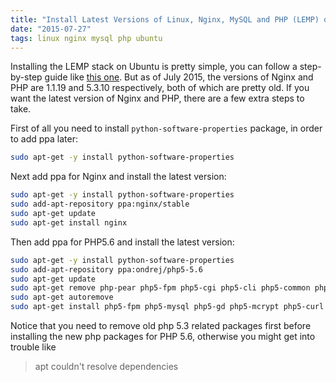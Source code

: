 ```yaml
---
title: "Install Latest Versions of Linux, Nginx, MySQL and PHP (LEMP) on Ubuntu 12.04"
date: "2015-07-27"
tags: linux nginx mysql php ubuntu
---
```


Installing the LEMP stack on Ubuntu is pretty simple, you can follow a
step-by-step guide like [this
one](https://www.digitalocean.com/community/tutorials/how-to-install-linux-nginx-mysql-php-lemp-stack-on-ubuntu-12-04).
But as of July 2015, the versions of Nginx and PHP are 1.1.19 and 5.3.10
respectively, both of which are pretty old. If you want the latest version of
Nginx and PHP, there are a few extra steps to take.

First of all you need to install `python-software-properties` package, in order
to add ppa later:

```bash
sudo apt-get -y install python-software-properties
```

Next add ppa for Nginx and install the latest version:

```bash
sudo apt-get -y install python-software-properties
sudo add-apt-repository ppa:nginx/stable
sudo apt-get update
sudo apt-get install nginx
```

Then add ppa for PHP5.6 and install the latest version:

```bash
sudo apt-get -y install python-software-properties
sudo add-apt-repository ppa:ondrej/php5-5.6
sudo apt-get update
sudo apt-get remove php-pear php5-fpm php5-cgi php5-cli php5-common php5-curl php5-dev php5-gd php5-mcrypt php5-mysql libssh2-php
sudo apt-get autoremove
sudo apt-get install php5-fpm php5-mysql php5-gd php5-mcrypt php5-curl php5-dev php-pear libssh2-1-dev libssh2-php php5-redis
```

Notice that you need to remove old php 5.3 related packages first before
installing the new php packages for PHP 5.6, otherwise you might get into
trouble like
> apt couldn't resolve dependencies
